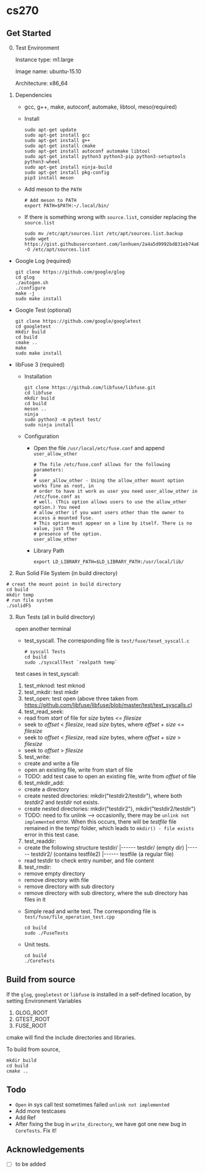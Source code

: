 # cs270

## Get Started

0. Test Environment

   Instance type: m1.large

   Image name: ubuntu-15.10

   Architecture: x86_64


1. Dependencies
    * gcc, g++, make, autoconf, automake, libtool, meso(required)
    * Install
      ``` shell
      sudo apt-get update
      sudo apt-get install gcc
      sudo apt-get install g++
      sudo apt-get install cmake
      sudo apt-get install autoconf automake libtool
      sudo apt-get install python3 python3-pip python3-setuptools python3-wheel
      sudo apt-get install ninja-build
      sudo apt-get install pkg-config
      pip3 install meson
    * Add meson to the `PATH`
      ``` shell
      # Add meson to PATH
      export PATH=$PATH:~/.local/bin/
      ```
    * If there is something wrong with `source.list`, consider replacing the `source.list`
    
      ``` shell
      sudo mv /etc/apt/sources.list /etc/apt/sources.list.backup
      sudo wget https://gist.githubusercontent.com/lonhuen/2a4a5d9992bd831eb74a6b903107c927/raw/53dc53adac5faed5335072a11b5a30d7d41578a6/source.list.cs270 -O /etc/apt/sources.list
      ```
* Google Log (required)

    ``` shell
    git clone https://github.com/google/glog
    cd glog
    ./autogen.sh
    ./configure
    make -j
    sudo make install
    ```

* Google Test (optional)

  ``` shell
  git clone https://github.com/google/googletest
  cd googletest
  mkdir build
  cd build
  cmake ..
  make
  sudo make install
  ```
* libFuse 3 (required)
  * Installation
    ``` shell
    git clone https://github.com/libfuse/libfuse.git
    cd libfuse
    mkdir build
    cd build
    meson ..
    ninja
    sudo python3 -m pytest test/
    sudo ninja install
    ```
  * Configuration
      * Open the file `/usr/local/etc/fuse.conf` and append `user_allow_other`
        ``` shell
        # The file /etc/fuse.conf allows for the following parameters:
        #
        # user_allow_other - Using the allow_other mount option works fine as root, in
        # order to have it work as user you need user_allow_other in /etc/fuse.conf as
        # well. (This option allows users to use the allow_other option.) You need
        # allow_other if you want users other than the owner to access a mounted fuse.
        # This option must appear on a line by itself. There is no value, just the
        # presence of the option.
        user_allow_other
        ```
      * Library Path
      
        ``` shell
        export LD_LIBRARY_PATH=$LD_LIBRARY_PATH:/usr/local/lib/

2. Run Solid File System (in build directory)

``` shell
# creat the mount point in build directory
cd build
mkdir temp
# run file system
./solidFS
```

3. Run Tests (all in build directory)

   open another terminal

   * test_syscall. The corresponding file is `test/fuse/teset_syscall.c`

     ``` shell
     # syscall Tests
     cd build
     sudo ./syscallTest `realpath temp`
     ```
    test cases in test_syscall:
    1. test_mknod: test mknod 
    2. test_mkdir: test mkdir
    3. test_open: test open
      (above three taken from https://github.com/libfuse/libfuse/blob/master/test/test_syscalls.c)
    4. test_read_seek:
      - read from *start* of file for *size* bytes <= *filesize*
      - seek to *offset* < *filesize*, read *size* bytes, where *offset* + *size* <= *filesize*
      - seek to *offset* < *filesize*, read *size* bytes, where *offset* + *size* > *filesize*
      - seek to *offset* > *filesize*
    5. test_write:
      - create and write a file
      - open an existing file, write from start of file
      - TODO: add test case to open an existing file, write from *offset* of file
    6. test_mkdir_add:
      - create a directory
      - create nested directories: mkdir("testdir2/testdir"), where both *testdir2* and *testdir* not exists.
      - create nested directories: mkdir("testdir2"), mkdir("testdir2/testdir")
      - TODO: need to fix unlink --> occasionlly, there may be `unlink not implemented` error. When this occurs, there will be *testfile* file remained in the temp/ folder, which leads to `mkdir() - file exists` error in this test case. 
    7. test_readdir:
      - create the following structure
        testdir/
           |------ testdir/ (empty dir)
           |------ testdir2/ (contains testfile2)
           |------ testfile (a regular file)
      - read testdir to check entry number, and file content
    8. test_rmdir: 
      - remove empty directory
      - remove directory with file
      - remove directory with sub directory
      - remove directory with sub directory, where the sub directory has files in it

   * Simple read and write test. The corresponding file is `test/fuse/file_operation_test.cpp`

     ``` shell
     cd build
     sudo ./FuseTests
     ```
   * Unit tests.
   
     ``` shell
     cd build
     ./CoreTests
     ```


## Build from source

If the `glog`, `googletest` or `libfuse` is installed in a self-defined location, by setting Environment Variables

1. GLOG_ROOT
2. GTEST_ROOT
3. FUSE_ROOT

cmake will find the include directories and libraries.

To build from source,

``` shell
mkdir build
cd build
cmake ..
```


## Todo

* `Open` in sys call test sometimes failed `unlink not implemented`
* Add more testcases
* Add Ref
* After fixing the bug in `write_directory`, we have got one new bug in `CoreTests`. Fix it!



## Acknowledgements

- [ ] to be added
